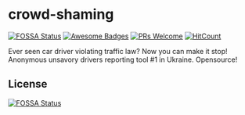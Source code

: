 
# crowd-shaming
[![FOSSA Status](https://app.fossa.io/api/projects/git%2Bgithub.com%2Fmykelangelo%2Fcrowd-shaming.svg?type=shield)](https://app.fossa.io/projects/git%2Bgithub.com%2Fmykelangelo%2Fcrowd-shaming?ref=badge_shield)
[![Awesome Badges](https://img.shields.io/badge/badges-awesome-violet.svg)](https://github.com/Naereen/badges)
[![PRs Welcome](https://img.shields.io/badge/PRs-welcome-goldenrod.svg?style=shield)](http://makeapullrequest.com) 
[![HitCount](http://hits.dwyl.io/mykelangelo/crowd-shaming.svg)](http://hits.dwyl.io/mykelangelo/crowd-shaming)

Ever seen car driver violating traffic law? Now you can make it stop! Anonymous unsavory drivers reporting tool #1 in Ukraine. Opensource!


## License
[![FOSSA Status](https://app.fossa.io/api/projects/git%2Bgithub.com%2Fmykelangelo%2Fcrowd-shaming.svg?type=large)](https://app.fossa.io/projects/git%2Bgithub.com%2Fmykelangelo%2Fcrowd-shaming?ref=badge_large)
